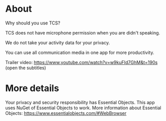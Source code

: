 # About
Why should you use TCS?

TCS does not have microphone permission when you are didn't speaking.

We do not take your activity data for your privacy.

You can use all communication media in one app for more productivity.

Trailer video: https://www.youtube.com/watch?v=w9kuFId7GhM&t=190s
(open the subtitles)
# More details
Your privacy and security responsibility has Essential Objects. This app uses NuGet of Essential Objects to work.
More information about Essential Objects: https://www.essentialobjects.com/#WebBrowser

